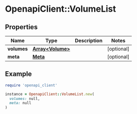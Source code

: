 # OpenapiClient::VolumeList

## Properties

| Name | Type | Description | Notes |
| ---- | ---- | ----------- | ----- |
| **volumes** | [**Array&lt;Volume&gt;**](Volume.md) |  | [optional] |
| **meta** | [**Meta**](Meta.md) |  | [optional] |

## Example

```ruby
require 'openapi_client'

instance = OpenapiClient::VolumeList.new(
  volumes: null,
  meta: null
)
```

